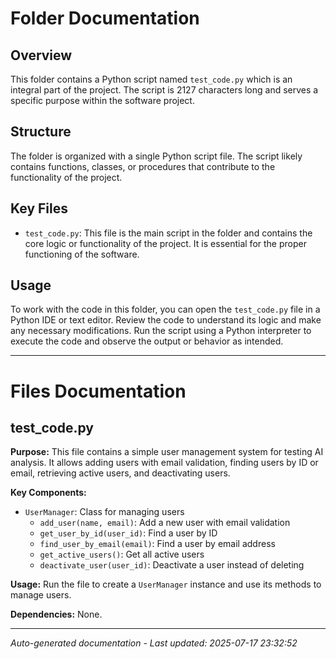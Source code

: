 # Folder Documentation

## Overview
This folder contains a Python script named `test_code.py` which is an integral part of the project. The script is 2127 characters long and serves a specific purpose within the software project.

## Structure
The folder is organized with a single Python script file. The script likely contains functions, classes, or procedures that contribute to the functionality of the project.

## Key Files
- `test_code.py`: This file is the main script in the folder and contains the core logic or functionality of the project. It is essential for the proper functioning of the software.

## Usage
To work with the code in this folder, you can open the `test_code.py` file in a Python IDE or text editor. Review the code to understand its logic and make any necessary modifications. Run the script using a Python interpreter to execute the code and observe the output or behavior as intended.

---

# Files Documentation

## test_code.py

**Purpose:** This file contains a simple user management system for testing AI analysis. It allows adding users with email validation, finding users by ID or email, retrieving active users, and deactivating users.

**Key Components:**
- `UserManager`: Class for managing users
  - `add_user(name, email)`: Add a new user with email validation
  - `get_user_by_id(user_id)`: Find a user by ID
  - `find_user_by_email(email)`: Find a user by email address
  - `get_active_users()`: Get all active users
  - `deactivate_user(user_id)`: Deactivate a user instead of deleting

**Usage:** Run the file to create a `UserManager` instance and use its methods to manage users.

**Dependencies:** None.

---
*Auto-generated documentation - Last updated: 2025-07-17 23:32:52*
